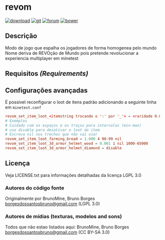 # revom

[![download](https://img.shields.io/github/tag/BrunoMine/revom.svg?style=flat-square&label=release)](https://github.com/BrunoMine/revom/archive/master.zip)
[![git](https://img.shields.io/badge/git-project-green.svg?style=flat-square)](https://github.com/BrunoMine/revom)
[![forum](https://img.shields.io/badge/minetest-mod-green.svg?style=flat-square)](https://forum.minetest.net/viewtopic.php?f=9&t=21337)
[![bower](https://img.shields.io/badge/bower-mod-green.svg?style=flat-square)](https://minetest-bower.herokuapp.com/mods/revom)

## Descrição
Modo de jogo que espalha os jogadores de forma homogenea pelo mundo
Nome deriva de REVOção de Mundo pois pretende revolucionar a experiencia multiplayer em minetest

## Requisitos _(Requirements)_

## Configurações avançadas
É possivel reconfigurar o loot de itens padrão adicionando a seguinte linha em `minetest.conf`
```conf
revom_set_item_loot_<itemstring trocando o ':' por '_'> = <raridade 0.000 a 1.000> <preciosidade 1 a 10> <intervalo de quantidades> <intervalo de desgaste para ferramentas>
# Exemplos
# Cuidado com os espaços e os traços para intervalos (min-max)
# use disable para desativar o loot do item
# Escreva nil nos trechos que não vai usar
revom_set_item_loot_farming_bread = 1.000 4 98-99 nil
revom_set_item_loot_3d_armor_helmet_wood = 0.001 1 nil 1000-65000
revom_set_item_loot_3d_armor_helmet_diamond = disable
```

## Licença
Veja LICENSE.txt para informações detalhadas da licença LGPL 3.0

### Autores do código fonte
Originalmente por BrunoMine, Bruno Borges <borgesdossantosbruno@gmail.com> (LGPL 3.0)

### Autores de mídias (texturas, modelos and sons)
Todos que não estao listados aqui:
BrunoMine, Bruno Borges <borgesdossantosbruno@gmail.com> (CC BY-SA 3.0)



